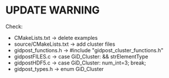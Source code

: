 # UPDATE WARNING
Check:
- CMakeLists.txt -> delete examples
- source/CMakeLists.txt -> add cluster files
- gidpost_functions.h -> #include "gidpost_cluster_functions.h"
- gidpostFILES.c ->  case GiD_Cluster: && strElementType
- gidpostHDF5.c -> case GiD_Cluster: num_int=3; break;
- gidpost_types.h -> enum GiD_Cluster 
